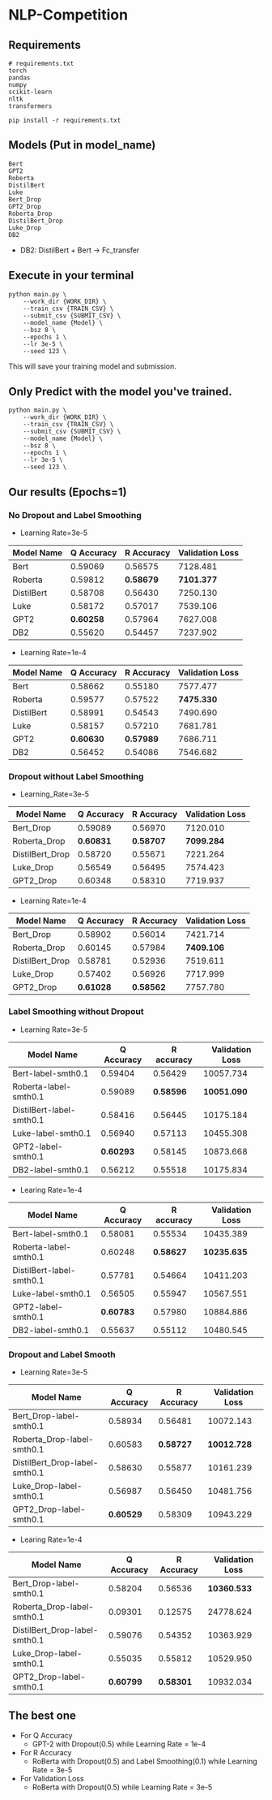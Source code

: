 # NLP-Competition

## Requirements

```other
# requirements.txt
torch
pandas
numpy
scikit-learn
nltk
transformers
```

```other
pip install -r requirements.txt
```

## Models (Put in model_name)

```other
Bert
GPT2
Roberta
DistilBert
Luke
Bert_Drop
GPT2_Drop
Roberta_Drop
DistilBert_Drop
Luke_Drop
DB2
```

- DB2: DistilBert + Bert -> Fc_transfer

## Execute in your terminal

```other
python main.py \
    --work_dir {WORK_DIR} \
    --train_csv {TRAIN_CSV} \
    --submit_csv {SUBMIT_CSV} \
    --model_name {Model} \
    --bsz 8 \
    --epochs 1 \
    --lr 3e-5 \
    --seed 123 \
```

This will save your training model and submission.

## Only Predict with the model you've trained.

```other
python main.py \
    --work_dir {WORK_DIR} \
    --train_csv {TRAIN_CSV} \
    --submit_csv {SUBMIT_CSV} \
    --model_name {Model} \
    --bsz 8 \
    --epochs 1 \
    --lr 3e-5 \
    --seed 123 \
```

## Our results (Epochs=1)

### No Dropout and Label Smoothing

- Learning Rate=3e-5

| **Model Name** | **Q Accuracy** | **R Accuracy** | **Validation Loss** |
| -------------- | -------------- | -------------- | ------------------- |
| Bert           | 0.59069        | 0.56575        | 7128.481            |
| Roberta        | 0.59812        | **0.58679**    | **7101.377**        |
| DistilBert     | 0.58708        | 0.56430        | 7250.130            |
| Luke           | 0.58172        | 0.57017        | 7539.106            |
| GPT2           | **0.60258**    | 0.57964        | 7627.008            |
| DB2            | 0.55620        | 0.54457        | 7237.902            |

- Learning Rate=1e-4

| **Model Name** | **Q Accuracy** | **R Accuracy** | **Validation Loss** |
| -------------- | -------------- | -------------- | ------------------- |
| Bert           | 0.58662        | 0.55180        | 7577.477            |
| Roberta        | 0.59577        | 0.57522        | **7475.330**        |
| DistilBert     | 0.58991        | 0.54543        | 7490.690            |
| Luke           | 0.58157        | 0.57210        | 7681.781            |
| GPT2           | **0.60630**    | **0.57989**    | 7686.711            |
| DB2            | 0.56452        | 0.54086        | 7546.682            |

### Dropout without Label Smoothing

- Learning_Rate=3e-5

| **Model Name**  | **Q Accuracy** | **R Accuracy** | **Validation Loss** |
| --------------- | -------------- | -------------- | ------------------- |
| Bert_Drop       | 0.59089        | 0.56970        | 7120.010            |
| Roberta_Drop    | **0.60831**    | **0.58707**    | **7099.284**        |
| DistilBert_Drop | 0.58720        | 0.55671        | 7221.264            |
| Luke_Drop       | 0.56549        | 0.56495        | 7574.423            |
| GPT2_Drop       | 0.60348        | 0.58310        | 7719.937            |

- Learning Rate=1e-4

| **Model Name**  | **Q Accuracy** | **R Accuracy** | **Validation Loss** |
| --------------- | -------------- | -------------- | ------------------- |
| Bert_Drop       | 0.58902        | 0.56014        | 7421.714            |
| Roberta_Drop    | 0.60145        | 0.57984        | **7409.106**        |
| DistilBert_Drop | 0.58781        | 0.52936        | 7519.611            |
| Luke_Drop       | 0.57402        | 0.56926        | 7717.999            |
| GPT2_Drop       | **0.61028**    | **0.58562**    | 7757.780            |

### Label Smoothing without Dropout

- Learning Rate=3e-5

| **Model Name**           | **Q Accuracy** | **R accuracy** | **Validation Loss** |
| ------------------------ | -------------- | -------------- | ------------------- |
| Bert-label-smth0.1       | 0.59404        | 0.56429        | 10057.734           |
| Roberta-label-smth0.1    | 0.59089        | **0.58596**    | **10051.090**       |
| DistilBert-label-smth0.1 | 0.58416        | 0.56445        | 10175.184           |
| Luke-label-smth0.1       | 0.56940        | 0.57113        | 10455.308           |
| GPT2-label-smth0.1       | **0.60293**    | 0.58145        | 10873.668           |
| DB2-label-smth0.1        | 0.56212        | 0.55518        | 10175.834           |

- Learing Rate=1e-4

| **Model Name**           | **Q Accuracy** | **R accuracy** | **Validation Loss** |
| ------------------------ | -------------- | -------------- | ------------------- |
| Bert-label-smth0.1       | 0.58081        | 0.55534        | 10435.389           |
| Roberta-label-smth0.1    | 0.60248        | **0.58627**    | **10235.635**       |
| DistilBert-label-smth0.1 | 0.57781        | 0.54664        | 10411.203           |
| Luke-label-smth0.1       | 0.56505        | 0.55947        | 10567.551           |
| GPT2-label-smth0.1       | **0.60783**    | 0.57980        | 10884.886           |
| DB2-label-smth0.1        | 0.55637        | 0.55112        | 10480.545           |

### Dropout and Label Smooth

- Learning Rate=3e-5

| **Model Name**                | **Q Accuracy** | **R Accuracy** | **Validation Loss** |
| ----------------------------- | -------------- | -------------- | ------------------- |
| Bert_Drop-label-smth0.1       | 0.58934        | 0.56481        | 10072.143           |
| Roberta_Drop-label-smth0.1    | 0.60583        | **0.58727**    | **10012.728**       |
| DistilBert_Drop-label-smth0.1 | 0.58630        | 0.55877        | 10161.239           |
| Luke_Drop-label-smth0.1       | 0.56987        | 0.56450        | 10481.756           |
| GPT2_Drop-label-smth0.1       | **0.60529**    | 0.58309        | 10943.229           |

- Learing Rate=1e-4

| **Model Name**                | **Q Accuracy** | **R Accuracy** | **Validation Loss** |
| ----------------------------- | -------------- | -------------- | ------------------- |
| Bert_Drop-label-smth0.1       | 0.58204        | 0.56536        | **10360.533**       |
| Roberta_Drop-label-smth0.1    | 0.09301        | 0.12575        | 24778.624           |
| DistilBert_Drop-label-smth0.1 | 0.59076        | 0.54352        | 10363.929           |
| Luke_Drop-label-smth0.1       | 0.55035        | 0.55812        | 10529.950           |
| GPT2_Drop-label-smth0.1       | **0.60799**    | **0.58301**    | 10932.034           |

## The best one

- For Q Accuracy
   - GPT-2 with Dropout(0.5) while Learning Rate = 1e-4
- For R Accuracy
   - RoBerta with Dropout(0.5) and Label Smoothing(0.1) while Learning Rate = 3e-5
- For Validation Loss
   - RoBerta with Dropout(0.5) while Learning Rate = 3e-5
